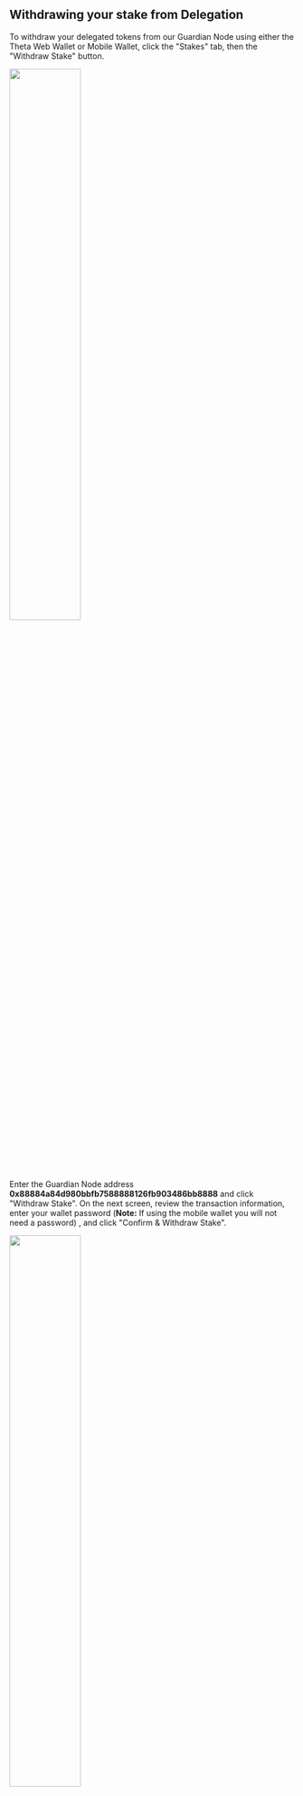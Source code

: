 ## Withdrawing your stake from Delegation

To withdraw your delegated tokens from our Guardian Node using either the Theta Web Wallet or Mobile Wallet, click the "Stakes" tab, then the "Withdraw Stake" button. 

<a href="url"><img src="./images/stake_tab.png" align="center" height="50%" width="50%" ></a>

Enter the Guardian Node address **0x88884a84d980bbfb7588888126fb903486bb8888** and click "Withdraw Stake". On the next screen, review the transaction information, enter your wallet password (**Note:** If using the mobile wallet you will not need a password) , and click "Confirm & Withdraw Stake". 

<a href="url"><img src="./images/withdraw_stake_2.png" align="center" height="50%" width="50%" ></a>

Withdrawn stakes will be returned to your wallet address in approximately 52 hours. In the "Stakes" section of your Theta wallet, you'll now see the stake's Withdrawn status has been changed to "Yes" and there is a projected "Return Height" which is the block at which your stake will be available in your wallet address. 
